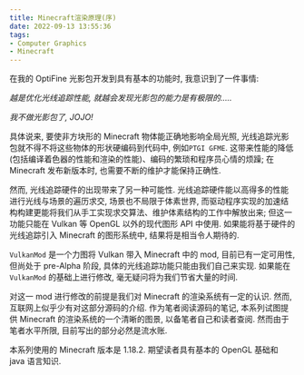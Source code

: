 ```yaml
---
title: Minecraft渲染原理(序)
date: 2022-09-13 13:55:36
tags:
- Computer Graphics
- Minecraft
---
```


在我的 OptiFine 光影包开发到具有基本的功能时, 我意识到了一件事情:

*越是优化光线追踪性能, 就越会发现光影包的能力是有极限的.....*

*我不做光影包了, JOJO!*

具体说来, 要使非方块形的 Minecraft 物体能正确地影响全局光照, 光线追踪光影包就不得不将这些物体的形状硬编码到代码中, 例如`PTGI GFME`. 这带来性能的降低(包括编译着色器的性能和渲染的性能)、编码的繁琐和程序员心情的烦躁; 在 Minecraft 发布新版本时, 也需要不断的维护才能保持正确性.

然而, 光线追踪硬件的出现带来了另一种可能性. 光线追踪硬件能以高得多的性能进行光线与场景的遍历求交, 场景也不局限于体素世界, 而驱动程序实现的加速结构构建更能将我们从手工实现求交算法、维护体素结构的工作中解放出来; 但这一功能只能在 Vulkan 等 OpenGL 以外的现代图形 API 中使用. 如果能将基于硬件的光线追踪引入 Minecraft 的图形系统中, 结果将是相当令人期待的.

`VulkanMod` 是一个力图将 Vulkan 带入 Minecraft 中的 mod, 目前已有一定可用性, 但尚处于 pre-Alpha 阶段, 具体的光线追踪功能只能由我们自己来实现. 如果能在 `VulkanMod` 的基础上进行修改, 毫无疑问将为我们节省大量的时间.

对这一 mod 进行修改的前提是我们对 Minecraft 的渲染系统有一定的认识. 然而, 互联网上似乎少有对这部分源码的介绍. 作为笔者阅读源码的笔记, 本系列试图提供 Minecraft 的渲染系统的一个清晰的图景, 以备笔者自己和读者查阅. 然而由于笔者水平所限, 目前写出的部分必然是流水账.

本系列使用的 Minecraft 版本是 1.18.2. 期望读者具有基本的 OpenGL 基础和 java 语言知识.
